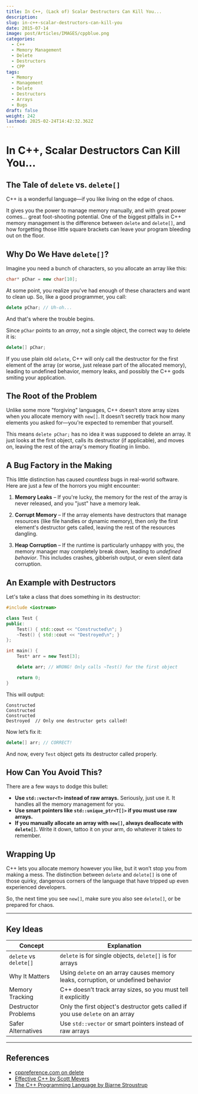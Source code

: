 ```yaml
---
title: In C++, (Lack of) Scalar Destructors Can Kill You...
description: 
slug: in-c++-scalar-destructors-can-kill-you
date: 2015-07-14
image: post/Articles/IMAGES/cppblue.png
categories:
  - C++
  - Memory Management
  - Delete
  - Destructors
  - CPP
tags:
  - Memory
  - Management
  - Delete
  - Destructors
  - Arrays
  - Bugs
draft: false
weight: 242
lastmod: 2025-02-24T14:42:32.362Z
---
```

# In C++, Scalar Destructors Can Kill You...

## The Tale of `delete` vs. `delete[]`

C++ is a wonderful language—if you like living on the edge of chaos.

It gives you the power to manage memory manually, and with great power comes... great foot-shooting potential. One of the biggest pitfalls in C++ memory management is the difference between `delete` and `delete[]`, and how forgetting those little square brackets can leave your program bleeding out on the floor.

## Why Do We Have `delete[]`?

Imagine you need a bunch of characters, so you allocate an array like this:

```cpp
char* pChar = new char[10];
```

At some point, you realize you've had enough of these characters and want to clean up. So, like a good programmer, you call:

```cpp
delete pChar; // Uh-oh...
```

And that's where the trouble begins.

Since `pChar` points to an *array*, not a single object, the correct way to delete it is:

```cpp
delete[] pChar;
```

If you use plain old `delete`, C++ will only call the destructor for the first element of the array (or worse, just release part of the allocated memory), leading to undefined behavior, memory leaks, and possibly the C++ gods smiting your application.

## The Root of the Problem

Unlike some more "forgiving" languages, C++ doesn’t store array sizes when you allocate memory with `new[]`. It doesn’t secretly track how many elements you asked for—you're expected to remember that yourself.

This means `delete pChar;` has no idea it was supposed to delete an array. It just looks at the first object, calls its destructor (if applicable), and moves on, leaving the rest of the array's memory floating in limbo.

## A Bug Factory in the Making

This little distinction has caused *countless* bugs in real-world software. Here are just a few of the horrors you might encounter:

1. **Memory Leaks** – If you're lucky, the memory for the rest of the array is never released, and you "just" have a memory leak.

2. **Corrupt Memory** – If the array elements have destructors that manage resources (like file handles or dynamic memory), then only the first element's destructor gets called, leaving the rest of the resources dangling.

3. **Heap Corruption** – If the runtime is particularly unhappy with you, the memory manager may completely break down, leading to *undefined behavior*. This includes crashes, gibberish output, or even silent data corruption.

## An Example with Destructors

Let's take a class that does something in its destructor:

```cpp
#include <iostream>

class Test {
public:
    Test() { std::cout << "Constructed\n"; }
    ~Test() { std::cout << "Destroyed\n"; }
};

int main() {
    Test* arr = new Test[3];

    delete arr; // WRONG! Only calls ~Test() for the first object

    return 0;
}
```

This will output:

```
Constructed
Constructed
Constructed
Destroyed  // Only one destructor gets called!
```

Now let’s fix it:

```cpp
delete[] arr; // CORRECT!
```

And now, every `Test` object gets its destructor called properly.

## How Can You Avoid This?

There are a few ways to dodge this bullet:

* **Use `std::vector<T>` instead of raw arrays.** Seriously, just use it. It handles all the memory management for you.
* **Use smart pointers like `std::unique_ptr<T[]>` if you must use raw arrays.**
* **If you manually allocate an array with `new[]`, always deallocate with `delete[]`.** Write it down, tattoo it on your arm, do whatever it takes to remember.

## Wrapping Up

C++ lets you allocate memory however you like, but it won’t stop you from making a mess. The distinction between `delete` and `delete[]` is one of those quirky, dangerous corners of the language that have tripped up even experienced developers.

So, the next time you see `new[]`, make sure you also see `delete[]`, or be prepared for chaos.

***

## Key Ideas

| Concept                | Explanation                                                                       |
| ---------------------- | --------------------------------------------------------------------------------- |
| `delete` vs `delete[]` | `delete` is for single objects, `delete[]` is for arrays                          |
| Why It Matters         | Using `delete` on an array causes memory leaks, corruption, or undefined behavior |
| Memory Tracking        | C++ doesn’t track array sizes, so you must tell it explicitly                     |
| Destructor Problems    | Only the first object's destructor gets called if you use `delete` on an array    |
| Safer Alternatives     | Use `std::vector` or smart pointers instead of raw arrays                         |

***

## References

* [cppreference.com on delete](https://en.cppreference.com/w/cpp/language/delete)
* [Effective C++ by Scott Meyers](https://www.oreilly.com/library/view/effective-c-55/9780134570085/)
* [The C++ Programming Language by Bjarne Stroustrup](https://www.stroustrup.com/)

